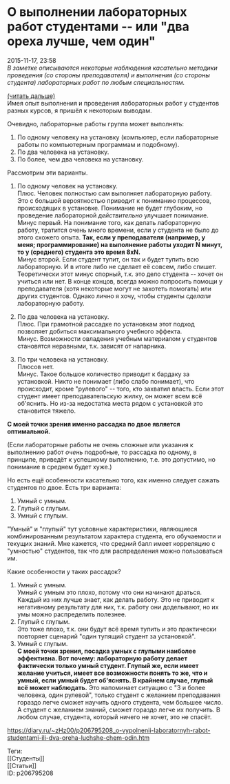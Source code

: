 О выполнении лабораторных работ студентами -- или "два ореха лучше, чем один"
==============================================================================

   
 2015-11-17, 23:58   
   *В заметке описываются некоторые наблюдения касательно методики проведения (со стороны преподавателя) и выполнения (со стороны студента) лабораторных работ по любым специальностям.*    
   
  [(читать дальше)](https://zHz00.diary.ru/p206795208.htm?index=1#linkmore206795208m1)      
 Имея опыт выполнения и проведения лабораторных работ у студентов разных курсов, я пришёл к некоторым выводам.   
   
 Очевидно, лабораторные работы группа может выполнять:   
 1. По одному человеку на установку (компьютер, если лабораторные работы по компьютерным программам и подобному).   
 2. По два человека на установку.   
 3. По более, чем два человека на установку.   
   
 Рассмотрим эти варианты.   
   
 1. По одному человек на установку.   
 Плюс. Человек полностью сам выполняет лабораторную работу. Это с большой вероятностью приводит к пониманию процессов, происходящих в установке. Понимание не будет глубоким, но проведение лабораторной  *действительно*  улучшает понимание.   
 Минус первый. На понимание того, как делать лабораторную работу, тратится очень много времени, если у студента не было до этого схожего опыта.  **Так, если у преподавателя (например, у меня; программирование) на выполнение работы уходит N минут, то у (среднего) студента это время 8xN.**    
 Минус второй. Если студент тупит, он так и будет тупить всю лабораторную. И в итоге либо не сделает её совсем, либо спишет. Теоретически этот минус спорный, т.к. это дело студента -- хочет он учиться или нет. В конце концов, всегда можно попросить помощи у преподавателя (хотя некоторые могут не захотеть помогать) или других студентов. Однако лично я хочу, чтобы студенты  *сделали*  лабораторную работу.   
   
 2. По два человека на установку.   
 Плюс. При грамотной рассадке по установкам этот подход позволяет добиться максимального учебного эффекта.   
 Минус. Возможности овладения учебным материалом у студентов становятся неравными, т.к. зависят от напарника.   
   
 3. По три человека на установку.   
 Плюсов нет.   
 Минус. Такое большое количество приводит к бардаку за установкой. Никто не понимает (либо слабо понимает), что происходит, кроме "рулевого" -- того, кто захватил власть. Если этот студент имеет преподавательскую жилку, он может всем всё об'яснить. Но из-за недостатка места рядом с установкой это становится тяжело.   
   
  **С моей точки зрения именно рассадка по двое является оптимальной.**    
   
 (Если лабораторные работы не очень сложные или указания к выполнению работ  *очень*  подробные, то рассадка по одному, в принципе, приведёт к успешному выполнению, т.е. это допустимо, но понимание в среднем будет хуже.)   
   
 Но есть ещё особенности касательно того, как именно следует сажать студентов по двое. Есть три варианта:   
 1. Умный с умным.   
 2. Глупый с глупым.   
 3. Умный с глупым.   
   
   
 "Умный" и "глупый" тут условные характеристики, являющиеся комбинированным результатом характера студента, его обучаемости и текущих знаний. Мне кажется, что средний балл имеет корреляцию с "умностью" студентов, так что для распределения можно пользоваться им.   
   
 Какие особенности у таких рассадок?   
   
 1. Умный с умным.   
 Умный с умным это плохо, потому что они начинают драться. Каждый из них лучше знает, как делать работу. Это не приводит к негативному результату для них, т.к. работу они доделывают, но их умы можно распределить полезнее.   
 2. Глупый с глупым.   
 Это тоже плохо, т.к. они будут всё время тупить и это практически повторяет сценарий "один тупящий студент за установкой".   
 3. Умный с глупым.   
  **С моей точки зрения, посадка умных с глупыми наиболее эффективна. Вот почему: лабораторную работу делает фактически только умный студент. Глупый же, если имеет желание учиться, имеет все возможности понять то же, что и умный, если умный будет об'яснять. В крайнем случае, глупый всё может наблюдать.**  Это напоминает ситуацию с "3 и более человека, один рулевой", только студент с желанием преподавания гораздо легче сможет научить одного студента, чем большее число. А студент с желанием знаний, сможет гораздо легче их получить. В любом случае, студента, который ничего не хочет, это не спасёт.   
     
    
 <https://diary.ru/~zHz00/p206795208_o-vypolnenii-laboratornyh-rabot-studentami-ili-dva-oreha-luchshe-chem-odin.htm>   
   
 Теги:   
 [[Студенты]]   
 [[Статьи]]   
 ID: p206795208